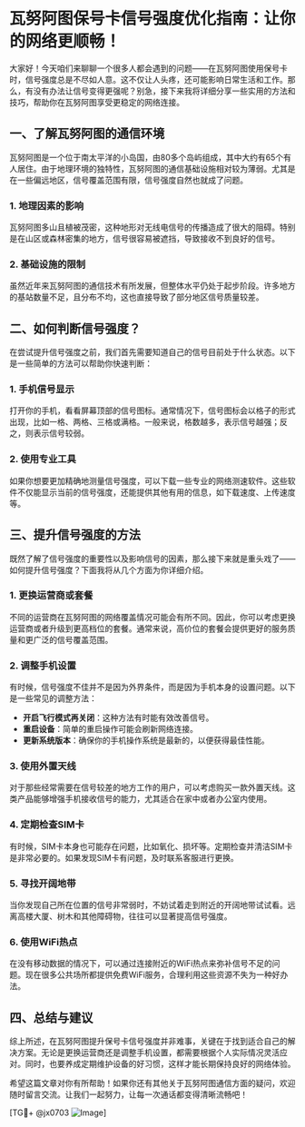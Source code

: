 # 瓦努阿图保号卡信号强度优化指南：让你的网络更顺畅！

大家好！今天咱们来聊聊一个很多人都会遇到的问题——在瓦努阿图使用保号卡时，信号强度总是不尽如人意。这不仅让人头疼，还可能影响日常生活和工作。那么，有没有办法让信号变得更强呢？别急，接下来我将详细分享一些实用的方法和技巧，帮助你在瓦努阿图享受更稳定的网络连接。

## 一、了解瓦努阿图的通信环境

瓦努阿图是一个位于南太平洋的小岛国，由80多个岛屿组成，其中大约有65个有人居住。由于地理环境的独特性，瓦努阿图的通信基础设施相对较为薄弱。尤其是在一些偏远地区，信号覆盖范围有限，信号强度自然也就成了问题。

### 1. 地理因素的影响
瓦努阿图多山且植被茂密，这种地形对无线电信号的传播造成了很大的阻碍。特别是在山区或森林密集的地方，信号很容易被遮挡，导致接收不到良好的信号。

### 2. 基础设施的限制
虽然近年来瓦努阿图的通信技术有所发展，但整体水平仍处于起步阶段。许多地方的基站数量不足，且分布不均，这也直接导致了部分地区信号质量较差。

## 二、如何判断信号强度？

在尝试提升信号强度之前，我们首先需要知道自己的信号目前处于什么状态。以下是一些简单的方法可以帮助你快速判断：

### 1. 手机信号显示
打开你的手机，看看屏幕顶部的信号图标。通常情况下，信号图标会以格子的形式出现，比如一格、两格、三格或满格。一般来说，格数越多，表示信号越强；反之，则表示信号较弱。

### 2. 使用专业工具
如果你想要更加精确地测量信号强度，可以下载一些专业的网络测速软件。这些软件不仅能显示当前的信号强度，还能提供其他有用的信息，如下载速度、上传速度等。

## 三、提升信号强度的方法

既然了解了信号强度的重要性以及影响信号的因素，那么接下来就是重头戏了——如何提升信号强度？下面我将从几个方面为你详细介绍。

### 1. 更换运营商或套餐
不同的运营商在瓦努阿图的网络覆盖情况可能会有所不同。因此，你可以考虑更换运营商或者升级到更高档位的套餐。通常来说，高价位的套餐会提供更好的服务质量和更广泛的信号覆盖范围。

### 2. 调整手机设置
有时候，信号强度不佳并不是因为外界条件，而是因为手机本身的设置问题。以下是一些常见的调整方法：
- **开启飞行模式再关闭**：这种方法有时能有效改善信号。
- **重启设备**：简单的重启操作可能会刷新网络连接。
- **更新系统版本**：确保你的手机操作系统是最新的，以便获得最佳性能。

### 3. 使用外置天线
对于那些经常需要在信号较差的地方工作的用户，可以考虑购买一款外置天线。这类产品能够增强手机接收信号的能力，尤其适合在家中或者办公室内使用。

### 4. 定期检查SIM卡
有时候，SIM卡本身也可能存在问题，比如氧化、损坏等。定期检查并清洁SIM卡是非常必要的。如果发现SIM卡有问题，及时联系客服进行更换。

### 5. 寻找开阔地带
当你发现自己所在位置的信号非常弱时，不妨试着走到附近的开阔地带试试看。远离高楼大厦、树木和其他障碍物，往往可以显著提高信号强度。

### 6. 使用WiFi热点
在没有移动数据的情况下，可以通过连接附近的WiFi热点来弥补信号不足的问题。现在很多公共场所都提供免费WiFi服务，合理利用这些资源不失为一种好办法。

## 四、总结与建议

综上所述，在瓦努阿图提升保号卡信号强度并非难事，关键在于找到适合自己的解决方案。无论是更换运营商还是调整手机设置，都需要根据个人实际情况灵活应对。同时，也要养成定期维护设备的好习惯，这样才能长期保持良好的网络体验。

希望这篇文章对你有所帮助！如果你还有其他关于瓦努阿图通信方面的疑问，欢迎随时留言交流。让我们一起努力，让每一次通话都变得清晰流畅吧！

[TG💪+ @jx0703 ![Image](https://github.com/user-attachments/assets/dbca1d08-cadb-493c-b0ec-ad6f7a83f270)]